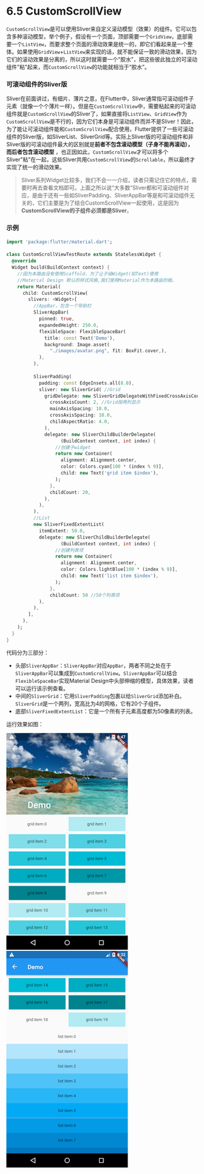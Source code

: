 # 6.5 CustomScrollView

`CustomScrollView`是可以使用Sliver来自定义滚动模型（效果）的组件。它可以包含多种滚动模型，举个例子，假设有一个页面，顶部需要一个`GridView`，底部需要一个`ListView`，而要求整个页面的滑动效果是统一的，即它们看起来是一个整体。如果使用`GridView`+`ListView`来实现的话，就不能保证一致的滑动效果，因为它们的滚动效果是分离的，所以这时就需要一个"胶水"，把这些彼此独立的可滚动组件"粘"起来，而`CustomScrollView`的功能就相当于“胶水”。

### 可滚动组件的Sliver版

Sliver在前面讲过，有细片、薄片之意，在Flutter中，Sliver通常指可滚动组件子元素（就像一个个薄片一样）。但是在`CustomScrollView`中，需要粘起来的可滚动组件就是`CustomScrollView`的Sliver了，如果直接将`ListView`、`GridView`作为`CustomScrollView`是不行的，因为它们本身是可滚动组件而并不是Sliver！因此，为了能让可滚动组件能和`CustomScrollView`配合使用，Flutter提供了一些可滚动组件的Sliver版，如SliverList、SliverGrid等。实际上Sliver版的可滚动组件和非Sliver版的可滚动组件最大的区别就是**前者不包含滚动模型（子身不能再滚动），而后者包含滚动模型** ，也正因如此，`CustomScrollView`才可以将多个Sliver"粘"在一起，这些Sliver共用`CustomScrollView`的`Scrollable`，所以最终才实现了统一的滑动效果。

> Sliver系列Widget比较多，我们不会一一介绍，读者只需记住它的特点，需要时再去查看文档即可。上面之所以说“大多数“Sliver都和可滚动组件对应，是由于还有一些如SliverPadding、SliverAppBar等是和可滚动组件无关的，它们主要是为了结合CustomScrollView一起使用，这是因为**CustomScrollView的子组件必须都是Sliver**。

### 示例

```dart
import 'package:flutter/material.dart';

class CustomScrollViewTestRoute extends StatelessWidget {
  @override
  Widget build(BuildContext context) {
    //因为本路由没有使用Scaffold，为了让子级Widget(如Text)使用
    //Material Design 默认的样式风格,我们使用Material作为本路由的根。
    return Material(
      child: CustomScrollView(
        slivers: <Widget>[
          //AppBar，包含一个导航栏
          SliverAppBar(
            pinned: true,
            expandedHeight: 250.0,
            flexibleSpace: FlexibleSpaceBar(
              title: const Text('Demo'),
              background: Image.asset(
                "./images/avatar.png", fit: BoxFit.cover,),
            ),
          ),

          SliverPadding(
            padding: const EdgeInsets.all(8.0),
            sliver: new SliverGrid( //Grid
              gridDelegate: new SliverGridDelegateWithFixedCrossAxisCount(
                crossAxisCount: 2, //Grid按两列显示
                mainAxisSpacing: 10.0,
                crossAxisSpacing: 10.0,
                childAspectRatio: 4.0,
              ),
              delegate: new SliverChildBuilderDelegate(
                    (BuildContext context, int index) {
                  //创建子widget      
                  return new Container(
                    alignment: Alignment.center,
                    color: Colors.cyan[100 * (index % 9)],
                    child: new Text('grid item $index'),
                  );
                },
                childCount: 20,
              ),
            ),
          ),
          //List
          new SliverFixedExtentList(
            itemExtent: 50.0,
            delegate: new SliverChildBuilderDelegate(
                    (BuildContext context, int index) {
                  //创建列表项      
                  return new Container(
                    alignment: Alignment.center,
                    color: Colors.lightBlue[100 * (index % 9)],
                    child: new Text('list item $index'),
                  );
                },
                childCount: 50 //50个列表项
            ),
          ),
        ],
      ),
    );
  }
}
```



代码分为三部分：

- 头部`SliverAppBar`：`SliverAppBar`对应`AppBar`，两者不同之处在于`SliverAppBar`可以集成到`CustomScrollView`。`SliverAppBar`可以结合`FlexibleSpaceBar`实现Material Design中头部伸缩的模型，具体效果，读者可以运行该示例查看。
- 中间的`SliverGrid`：它用`SliverPadding`包裹以给`SliverGrid`添加补白。`SliverGrid`是一个两列，宽高比为4的网格，它有20个子组件。
- 底部`SliverFixedExtentList`：它是一个所有子元素高度都为50像素的列表。

运行效果如图：

![图6-12](../imgs/6-12.png)![图6-13](../imgs/6-13.png)


